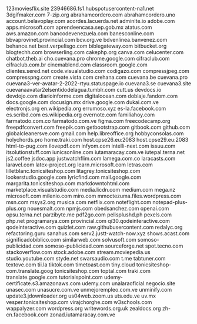 123moviesflix.site
23946686.fs1.hubspotusercontent-na1.net
3dgifmaker.com
7-zip.org
abrahamcordero.com
abrahamcordero.uno
account.belavoplay.com
acordes.lacuerda.net
adminlte.io
adobe.com
apps.microsoft.com
aprendeencasa.sep.gob.mx
atatus.com
aws.amazon.com
bancodevenezuela.com
banesconline.com
bbvaprovinet.provincial.com
bcv.org.ve
bdvenlinea.banvenez.com
behance.net
best.verpelisgo.com
biblegateway.com
bitbucket.org
blogtechh.com
browserling.com
cakephp.org
canva.com
celucenter.com
chatbot.theb.ai
cho.cuevana.pro
chrome.google.com
cifraclub.com
cifraclub.com.br
cinemablend.com
classroom.google.com
clientes.sered.net
code.visualstudio.com
codigazo.com
compressjpeg.com
compresspng.com
create.vista.com
crehana.com
cuevana.be
cuevana.pro
cuevana3-ver-avatar-2-2022-rtyu.statuspage.io
cuevana3.se
cuevana3.site
cuevanaavatar2elsentidodelagua.tumblr.com
cutt.us
devdocs.io
devdojo.com
diarioinforme.com
digitalocean.com
doblaje.fandom.com
docs.google.com
docusign.mx
drive.google.com
dukai.com.ve
electronjs.org
en.wikipedia.org
errumoso.xyz
es-la.facebook.com
es.scribd.com
es.wikipedia.org
evernote.com
familiahoy.com
farmatodo.com.co
farmatodo.com.ve
figma.com
freecodecamp.org
freepdfconvert.com
freepik.com
getbootstrap.com
gitbook.com
github.com
globalcleanersve.com
gmail.com
help.libreoffice.org
hobbyconsolas.com
holychords.pro
home.traki.com
host.cpse26.eu:2083
host.cpse29.eu:2083
html-to-pug.com
ilovepdf.com
infyom.com
intelli-next.com
issuu.com
itsolutionstuff.com
iunicsonline.com
iutamaracay.com.ve
iutepal.terna.net
js2.coffee
jsdoc.app
justwatchflim.com
lamega.com.co
laracasts.com
laravel.com
latex-project.org
learn.microsoft.com
letras.com
lilletblanc.tonicsiteshop.com
litagrey.tonicsiteshop.com
lookerstudio.google.com
lyricfind.com
mail.google.com
margarita.tonicsiteshop.com
markdowntohtml.com
marketplace.visualstudio.com
media.licdn.com
medium.com
mega.nz
microsoft.com
milenio.com
miro.com
mmoctezuma.files.wordpress.com
msn.com
msys2.org
musica.com
netflix.com
noteflight.com
notepad-plus-plus.org
nouesmalt.com
npmjs.com
obedsanchez.com
openai.com
opsu.terna.net
parzibyte.me
pdf2go.com
pelisplushd.ph
pexels.com
php.net
programarya.com
provincial.com
qi30.qodeinteractive.com
qodeinteractive.com
quizlet.com
raw.githubusercontent.com
redalyc.org
refactoring.guru
sanahus.com
serv2.justt-watch-now.xyz
shows.acast.com
significadobiblico.com
similarweb.com
solvusoft.com
somoso-publicidad.com
somoso-publicidad.com
sourceforge.net
spot.tecno.com
stackoverflow.com
stock.adobe.com
stream.moviepedia.us
studio.youtube.com
styde.net
swarsaudio.com
t.me
tabtuner.com
textove.com
tii.la
tiktok.com
timetoast.com
tiny.cloud
tonicsiteshop-com.translate.goog
tonicsiteshop.com
toptal.com
traki.com
translate.google.com
tutorialspoint.com
udemy-certificate.s3.amazonaws.com
udemy.com
unalaraoficial.negocio.site
unasec.com
unasucre.com.ve
unmejorempleo.com.ve
unminify.com
update3.jdownloader.org
us04web.zoom.us
uts.edu.ve
uv.mx
vesper.tonicsiteshop.com
virajchorghe.com
w3schools.com
wappalyzer.com
wordpress.org
writewords.org.uk
zealdocs.org
zh-cn.facebook.com
zonad.iutamaracay.com.ve